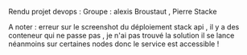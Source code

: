 Rendu projet devops :
   Groupe : alexis Broustaut , Pierre Stacke
   
   A noter : erreur sur le screenshot du déploiement stack api , il y a des conteneur qui ne passe pas , je n'ai pas trouvé la solution il se lance néanmoins sur certaines nodes
              donc le service est accessible ! 